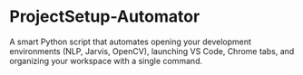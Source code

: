 # ProjectSetup-Automator
A smart Python script that automates opening your development environments (NLP, Jarvis, OpenCV), launching VS Code, Chrome tabs, and organizing your workspace with a single command.
